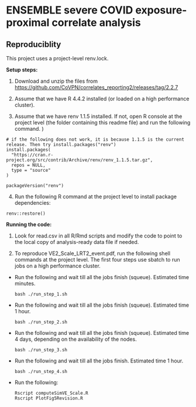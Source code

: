 # ENSEMBLE severe COVID exposure-proximal correlate analysis

## Reproduciblity

This project uses a project-level renv.lock. 

**Setup steps:**

1. Download and unzip the files from https://github.com/CoVPN/correlates_reporting2/releases/tag/2.2.7

2. Assume that we have R 4.4.2 installed (or loaded on a high performance cluster).

3. Assume that we have renv 1.1.5 installed. If not, open R console at the project level (the folder containing this readme file) and run the following command.
)
  ```{r}
  # if the following does not work, it is because 1.1.5 is the current release. Then try install.packages("renv")
  install.packages(
    "https://cran.r-project.org/src/contrib/Archive/renv/renv_1.1.5.tar.gz",
    repos = NULL,
    type = "source"
  )
  
  packageVersion("renv")  
  ```

4. Run the following R command at the project level to install package dependencies:
  ```{R}
  renv::restore()
  ```

**Running the code:**

1. Look for read.csv in all R/Rmd scripts and modify the code to point to the local copy of analysis-ready data file if needed.

2. To reproduce VE2_Scale_LRT2_event.pdf, run the following shell commands at the project level. The first four steps use sbatch to run jobs on a high performance cluster. 

- Run the following and wait till all the jobs finish (squeue). Estimated time minutes.
    ```{bash}
    bash ./run_step_1.sh
    ```
- Run the following and wait till all the jobs finish (squeue). Estimated time 1 hour.
    ```{bash}
    bash ./run_step_2.sh
    ```
- Run the following and wait till all the jobs finish (squeue). Estimated time 4 days, depending on the availability of the nodes.
    ```{bash}
    bash ./run_step_3.sh
    ```
- Run the following and wait till all the jobs finish. Estimated time 1 hour.
    ```{bash}
    bash ./run_step_4.sh
    ```
- Run the following:
    ```{bash}
    Rscript computeSimVE_Scale.R
    Rscript PlotFig5Revision.R
    ```

